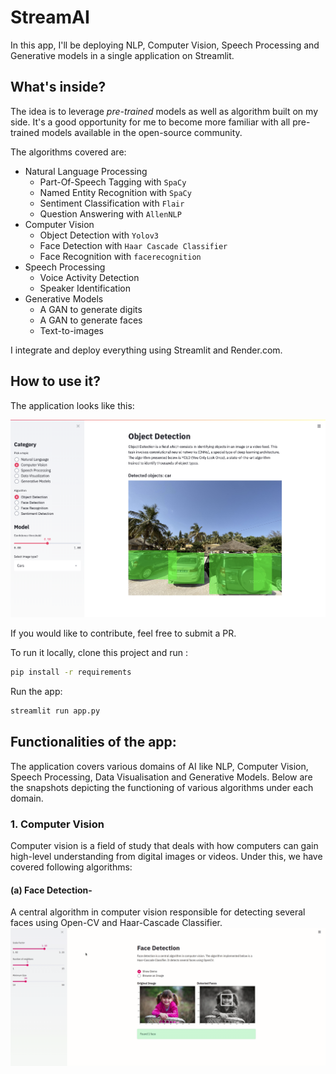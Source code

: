 # StreamAI

In this app, I'll be deploying NLP, Computer Vision, Speech Processing and Generative models in a single application on Streamlit. 

## What's inside?

The idea is to leverage *pre-trained* models as well as algorithm built on my side. It's a good opportunity for me to become more familiar with all pre-trained models available in the open-source community. 

The algorithms covered are:
- Natural Language Processing
	- Part-Of-Speech Tagging with `SpaCy`
	- Named Entity Recognition with `SpaCy`
	- Sentiment Classification with `Flair`
	- Question Answering with `AllenNLP`
- Computer Vision
	- Object Detection with `Yolov3`
	- Face Detection with `Haar Cascade Classifier`
	- Face Recognition with `facerecognition`
- Speech Processing
	- Voice Activity Detection
	- Speaker Identification
- Generative Models
	- A GAN to generate digits
	- A GAN to generate faces
	- Text-to-images

I integrate and deploy everything using Streamlit and Render.com. 

## How to use it?

The application looks like this:

![image](images/screen_home.png)

If you would like to contribute, feel free to submit a PR.

To run it locally, clone this project and run :

```bash
pip install -r requirements
```

Run the app:

```bash
streamlit run app.py
```

## Functionalities of the app:
The application covers various domains of AI like NLP, Computer Vision, Speech Processing, Data Visualisation and Generative Models. Below are the snapshots depicting the functioning of various algorithms under each domain.

### 1. Computer Vision
Computer vision is a field of study that deals with how computers can gain high-level understanding from digital images or videos. Under this, we have covered following algorithms:
#### (a) Face Detection-
A central algorithm in computer vision responsible for detecting several faces using Open-CV and Haar-Cascade Classifier. 
![image](gifs/FaceDetection.gif)

